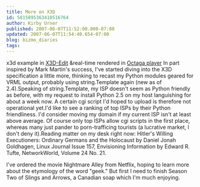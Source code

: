 ```yaml
---
title: More on X3D
id: 5815895363418516764
author: Kirby Urner
published: 2007-06-07T11:52:00.000-07:00
updated: 2007-06-07T11:54:40.654-07:00
blog: bizmo_diaries
tags: 
---
```


[](https://blogger.googleusercontent.com/img/b/R29vZ2xl/AVvXsEiNQvLLT4sejAVpjBmTYHoqjfy-CFaGZSofZpt3hQ-Cjqzqq_5LEmllvHjWLwBNk2YuwvcrC7yzPcebN9qpHNEV0ShaxgSB3usQ-KhxHeJOvSV8_bLsWjAJBnbtfDNoS5eNER7U/s1600-h/helloworld.png)x3d example in [X3D-Edit](http://www.web3d.org/x3d/content/README.X3D-Edit.html) &real-time rendered in [Octaga player](http://www.octaga.com/download_octaga.html)
In part inspired by Mark Martin's success, I've started diving into the X3D specification a little more, thinking to recast my Python modules geared for VRML output, probably using string.Template again (new as of 2.4).Speaking of string.Template, my ISP doesn't seem as Python friendly as before, with my request to install Python 2.5 on my host languishing for about a week now. A certain cgi script I'd hoped to upload is therefore not operational yet.I'd like to see a ranking of top ISPs by their Python friendliness. I'd consider moving my domain if my current ISP isn't at least above average. Of course only top ISPs allow cgi scripts in the first place, whereas many just pander to porn-trafficing tourists (a lucrative market, I don't deny it).Reading matter on my desk right now: Hitler's Willing Executioners: Ordinary Germans and the Holocaust by Daniel Jonah Goldhagen, Linux Journal Issue 157, Envisioning Information by Edward R. Tufte, NetworkWorld, Volume 24 No. 21. 

I've ordered the movie Nightmare Alley from Netflix, hoping to learn more about the etymology of the word "geek." But first I need to finish Season Two of Slings and Arrows, a Canadian soap which I'm much enjoying.